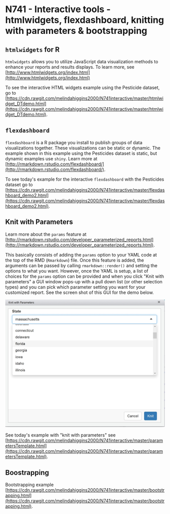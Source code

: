 # N741 - Interactive tools - htmlwidgets, flexdashboard, knitting with parameters & bootstrapping

## `htmlwidgets` for R

`htmlwidgets` allows you to utilize JavaScript data visualization methods to enhance your reports and results displays. To learn more, see [http://www.htmlwidgets.org/index.html](http://www.htmlwidgets.org/index.html)

To see the interactive HTML widgets example using the Pesticide dataset, go to [https://cdn.rawgit.com/melindahiggins2000/N741interactive/master/htmlwidget_DTdemo.html](https://cdn.rawgit.com/melindahiggins2000/N741interactive/master/htmlwidget_DTdemo.html).

## `flexdashboard`

`flexdashboard` is a R package you install to publish groups of data visualizations together. These visualizations can be static or dynamic. The example shown in this example using the Pesticides dataset is static, but dynamic examples use `shiny`. Learn more at [http://rmarkdown.rstudio.com/flexdashboard/](http://rmarkdown.rstudio.com/flexdashboard/).

To see today's example for the interactive `flexdashboard` with the Pesticides dataset go to [https://cdn.rawgit.com/melindahiggins2000/N741interactive/master/flexdashboard_demo2.html](https://cdn.rawgit.com/melindahiggins2000/N741interactive/master/flexdashboard_demo2.html).

## Knit with Parameters

Learn more about the `params` feature at [http://rmarkdown.rstudio.com/developer_parameterized_reports.html](http://rmarkdown.rstudio.com/developer_parameterized_reports.html).

This basically consists of adding the `params` option to your YAML code at the top of the RMD (`Rmarkdown`) file. Once this feature is added, the arguments can be passed by calling `rmarkdown::render()` and setting the options to what you want. However, once the YAML is setup, a list of choices for the `params` option can be provided and when you click "Knit with parameters" a GUI window pops-up with a pull down list (or other selection types) and you can pick which parameter setting you want for your customized report. See the screen shot of this GUI for the demo below.

![Knit with Parameters GUI](knitWparams.jpg)

See today's example with "knit with parameters" see [https://cdn.rawgit.com/melindahiggins2000/N741interactive/master/parametersTemplate.html](https://cdn.rawgit.com/melindahiggins2000/N741interactive/master/parametersTemplate.html).

## Boostrapping

Bootstrapping example [https://cdn.rawgit.com/melindahiggins2000/N741interactive/master/bootstrapping.html](https://cdn.rawgit.com/melindahiggins2000/N741interactive/master/bootstrapping.html).

